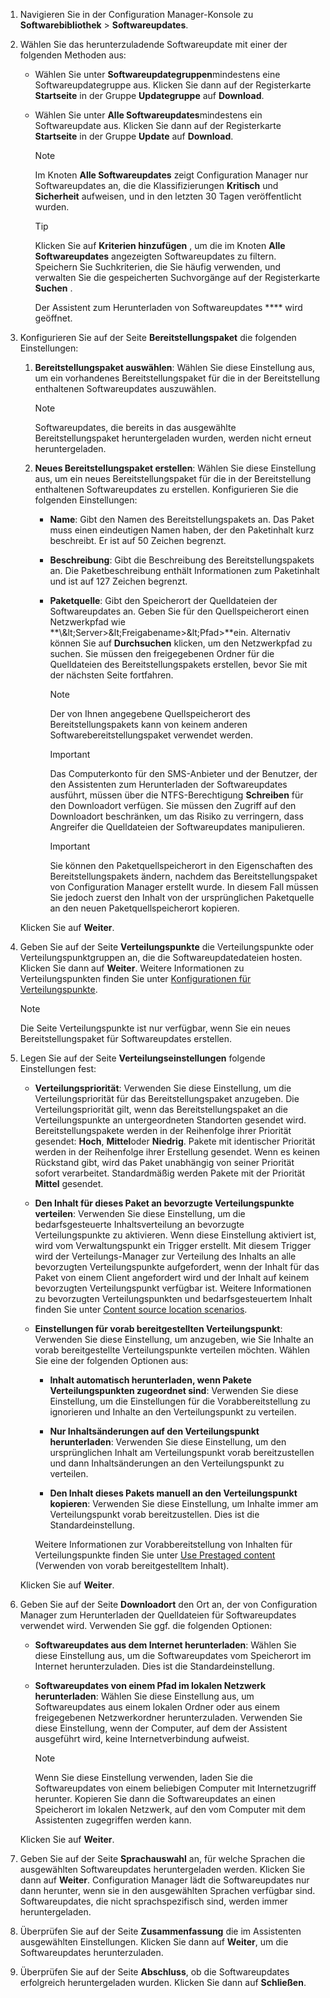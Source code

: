 1.  Navigieren Sie in der Configuration Manager-Konsole zu **Softwarebibliothek** > **Softwareupdates**.  

2.  Wählen Sie das herunterzuladende Softwareupdate mit einer der folgenden Methoden aus:  

    -   Wählen Sie unter **Softwareupdategruppen**mindestens eine Softwareupdategruppe aus. Klicken Sie dann auf der Registerkarte **Startseite** in der Gruppe **Updategruppe** auf **Download**.  

    -   Wählen Sie unter **Alle Softwareupdates**mindestens ein Softwareupdate aus. Klicken Sie dann auf der Registerkarte **Startseite** in der Gruppe **Update** auf **Download**.  

        > [!NOTE]  
        >  Im Knoten **Alle Softwareupdates** zeigt Configuration Manager nur Softwareupdates an, die die Klassifizierungen **Kritisch** und **Sicherheit** aufweisen, und in den letzten 30 Tagen veröffentlicht wurden.  

        > [!TIP]  
        >  Klicken Sie auf **Kriterien hinzufügen** , um die im Knoten **Alle Softwareupdates** angezeigten Softwareupdates zu filtern. Speichern Sie Suchkriterien, die Sie häufig verwenden, und verwalten Sie die gespeicherten Suchvorgänge auf der Registerkarte **Suchen** .  

         Der Assistent zum Herunterladen von Softwareupdates ****  wird geöffnet.  

3.  Konfigurieren Sie auf der Seite **Bereitstellungspaket** die folgenden Einstellungen:  

    1.  **Bereitstellungspaket auswählen**: Wählen Sie diese Einstellung aus, um ein vorhandenes Bereitstellungspaket für die in der Bereitstellung enthaltenen Softwareupdates auszuwählen.  

        > [!NOTE]  
        >  Softwareupdates, die bereits in das ausgewählte Bereitstellungspaket heruntergeladen wurden, werden nicht erneut heruntergeladen.  

    2.  **Neues Bereitstellungspaket erstellen**: Wählen Sie diese Einstellung aus, um ein neues Bereitstellungspaket für die in der Bereitstellung enthaltenen Softwareupdates zu erstellen. Konfigurieren Sie die folgenden Einstellungen:  

        -   **Name**: Gibt den Namen des Bereitstellungspakets an. Das Paket muss einen eindeutigen Namen haben, der den Paketinhalt kurz beschreibt.  Er ist auf 50 Zeichen begrenzt.  

        -   **Beschreibung**: Gibt die Beschreibung des Bereitstellungspakets an. Die Paketbeschreibung enthält Informationen zum Paketinhalt und ist auf 127 Zeichen begrenzt.  

        -   **Paketquelle**: Gibt den Speicherort der Quelldateien der Softwareupdates an. Geben Sie für den Quellspeicherort einen Netzwerkpfad wie **\\\&lt;Server&gt;\&lt;Freigabename&gt;\&lt;Pfad&gt;**ein. Alternativ können Sie auf **Durchsuchen** klicken, um den Netzwerkpfad zu suchen. Sie müssen den freigegebenen Ordner für die Quelldateien des Bereitstellungspakets erstellen, bevor Sie mit der nächsten Seite fortfahren.  

            > [!NOTE]  
            >  Der von Ihnen angegebene Quellspeicherort des Bereitstellungspakets kann von keinem anderen Softwarebereitstellungspaket verwendet werden.  

            > [!IMPORTANT]  
            >  Das Computerkonto für den SMS-Anbieter und der Benutzer, der den Assistenten zum Herunterladen der Softwareupdates ausführt, müssen über die NTFS-Berechtigung **Schreiben** für den Downloadort verfügen. Sie müssen den Zugriff auf den Downloadort beschränken, um das Risiko zu verringern, dass Angreifer die Quelldateien der Softwareupdates manipulieren.  

            > [!IMPORTANT]  
            >  Sie können den Paketquellspeicherort in den Eigenschaften des Bereitstellungspakets ändern, nachdem das Bereitstellungspaket von Configuration Manager erstellt wurde. In diesem Fall müssen Sie jedoch zuerst den Inhalt von der ursprünglichen Paketquelle an den neuen Paketquellspeicherort kopieren.  

     Klicken Sie auf **Weiter**.  

4.  Geben Sie auf der Seite **Verteilungspunkte** die Verteilungspunkte oder Verteilungspunktgruppen an, die die Softwareupdatedateien hosten. Klicken Sie dann auf **Weiter**. Weitere Informationen zu Verteilungspunkten finden Sie unter [Konfigurationen für Verteilungspunkte](../../core/servers/deploy/configure/install-and-configure-distribution-points.md#bkmk_configs).  

    > [!NOTE]  
    >  Die Seite Verteilungspunkte ist nur verfügbar, wenn Sie ein neues Bereitstellungspaket für Softwareupdates erstellen.  

6.  Legen Sie auf der Seite **Verteilungseinstellungen** folgende Einstellungen fest:  

    -   **Verteilungspriorität**: Verwenden Sie diese Einstellung, um die Verteilungspriorität für das Bereitstellungspaket anzugeben. Die Verteilungspriorität gilt, wenn das Bereitstellungspaket an die Verteilungspunkte an untergeordneten Standorten gesendet wird. Bereitstellungspakete werden in der Reihenfolge ihrer Priorität gesendet: **Hoch**, **Mittel**oder **Niedrig**. Pakete mit identischer Priorität werden in der Reihenfolge ihrer Erstellung gesendet. Wenn es keinen Rückstand gibt, wird das Paket unabhängig von seiner Priorität sofort verarbeitet. Standardmäßig werden Pakete mit der Priorität **Mittel** gesendet.  

    -   **Den Inhalt für dieses Paket an bevorzugte Verteilungspunkte verteilen**: Verwenden Sie diese Einstellung, um die bedarfsgesteuerte Inhaltsverteilung an bevorzugte Verteilungspunkte zu aktivieren. Wenn diese Einstellung aktiviert ist, wird vom Verwaltungspunkt ein Trigger erstellt. Mit diesem Trigger wird der Verteilungs-Manager zur Verteilung des Inhalts an alle bevorzugten Verteilungspunkte aufgefordert, wenn der Inhalt für das Paket von einem Client angefordert wird und der Inhalt auf keinem bevorzugten Verteilungspunkt verfügbar ist. Weitere Informationen zu bevorzugten Verteilungspunkten und bedarfsgesteuertem Inhalt finden Sie unter [Content source location scenarios](../../core/plan-design/hierarchy/content-source-location-scenarios.md).  

    -   **Einstellungen für vorab bereitgestellten Verteilungspunkt**: Verwenden Sie diese Einstellung, um anzugeben, wie Sie Inhalte an vorab bereitgestellte Verteilungspunkte verteilen möchten. Wählen Sie eine der folgenden Optionen aus:  

        -   **Inhalt automatisch herunterladen, wenn Pakete Verteilungspunkten zugeordnet sind**: Verwenden Sie diese Einstellung, um die Einstellungen für die Vorabbereitstellung zu ignorieren und Inhalte an den Verteilungspunkt zu verteilen.  

        -   **Nur Inhaltsänderungen auf den Verteilungspunkt herunterladen**: Verwenden Sie diese Einstellung, um den ursprünglichen Inhalt am Verteilungspunkt vorab bereitzustellen und dann Inhaltsänderungen an den Verteilungspunkt zu verteilen.  

        -   **Den Inhalt dieses Pakets manuell an den Verteilungspunkt kopieren**: Verwenden Sie diese Einstellung, um Inhalte immer am Verteilungspunkt vorab bereitzustellen. Dies ist die Standardeinstellung.  

         Weitere Informationen zur Vorabbereitstellung von Inhalten für Verteilungspunkte finden Sie unter [Use Prestaged content](../../core/servers/deploy/configure/deploy-and-manage-content.md#bkmk_prestage) (Verwenden von vorab bereitgestelltem Inhalt).  

     Klicken Sie auf **Weiter**.  

6.  Geben Sie auf der Seite **Downloadort** den Ort an, der von Configuration Manager zum Herunterladen der Quelldateien für Softwareupdates verwendet wird. Verwenden Sie ggf. die folgenden Optionen:  

    -   **Softwareupdates aus dem Internet herunterladen**: Wählen Sie diese Einstellung aus, um die Softwareupdates vom Speicherort im Internet herunterzuladen. Dies ist die Standardeinstellung.  

    -   **Softwareupdates von einem Pfad im lokalen Netzwerk herunterladen**: Wählen Sie diese Einstellung aus, um Softwareupdates aus einem lokalen Ordner oder aus einem freigegebenen Netzwerkordner herunterzuladen. Verwenden Sie diese Einstellung, wenn der Computer, auf dem der Assistent ausgeführt wird, keine Internetverbindung aufweist.  

        > [!NOTE]  
        >  Wenn Sie diese Einstellung verwenden, laden Sie die Softwareupdates von einem beliebigen Computer mit Internetzugriff herunter. Kopieren Sie dann die Softwareupdates an einen Speicherort im lokalen Netzwerk, auf den vom Computer mit dem Assistenten zugegriffen werden kann.  

     Klicken Sie auf **Weiter**.  

7.  Geben Sie auf der Seite **Sprachauswahl** an, für welche Sprachen die ausgewählten Softwareupdates heruntergeladen werden. Klicken Sie dann auf **Weiter**. Configuration Manager lädt die Softwareupdates nur dann herunter, wenn sie in den ausgewählten Sprachen verfügbar sind. Softwareupdates, die nicht sprachspezifisch sind, werden immer heruntergeladen.  

8. Überprüfen Sie auf der Seite **Zusammenfassung** die im Assistenten ausgewählten Einstellungen. Klicken Sie dann auf **Weiter**, um die Softwareupdates herunterzuladen.  

9. Überprüfen Sie auf der Seite **Abschluss**, ob die Softwareupdates erfolgreich heruntergeladen wurden. Klicken Sie dann auf **Schließen**.  
